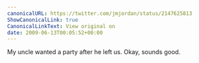 ```yaml
---
canonicalURL: https://twitter.com/jmjordan/status/2147625813
ShowCanonicalLink: true
CanonicalLinkText: View original on
date: 2009-06-13T00:05:52+00:00
---
```

My uncle wanted a party after he left us. Okay, sounds good.